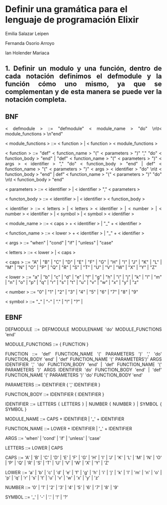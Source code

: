 # Definir una gramática para el lenguaje de programación Elixir
Emilia Salazar Leipen

Fernanda Osorio Arroyo

Ian Holender Mariaca
<div style="text-align: justify">

## 1. Definir un modulo y una función, dentro de cada notación definimos el defmodule y la función cómo uno mismo, ya que se complementan y de esta manera se puede ver la notación completa.

## **BNF**
< defmodule > ::= "defmodule" < module_name > "do" \n\t< module_functions > \n"end"

< module_functions > ::= < function > | < function > < module_functions >

< function > ::= "def" < function_name > "(" < parameters > ")" "," "do" < function_body > "end" | "def" < function_name > "(" < parameters > ")" < args > < identifier > "," "do"  < function_body > "end" | def" < function_name > "(" < parameters > ")" < args > < identifier > "do" \n\t < function_body > "end" | def" < function_name > "(" < parameters > ")" "do" \n\t < function_body > "end"

< parameters > ::= < identifier > | < identifier > "," < parameters >

< functon_body > ::= < identifier > | < identifier > < function_body >

< identifier > ::= < letters > | < letters > < identifier > | < number > | < number > < identifier > | < symbol > | < symbol > < identifier >

< module_name > ::= < caps > + < identifier > | "_" + < identifier >

< function_name > ::= < lower > + < identifier > | "_" + < identifier >

< args > ::= "when" | "cond" | "if" | "unless" | "case" 

< letters > ::= < lower > | < caps >

< caps > ::= "A" | "B" | "C" | "D" | "E" | "F" | "G" | "H" | "I" | "J" | "K" | "L" | "M" | "N" | "O" | "P" | "Q" | "R" | "S" | "T" | "U" | "V" | "W" | "X" | "Y" | "Z"

< lower > ::= "a" | "b" | "c" | "d" | "e" | "f" | "g" | "h" | "i" | "j" | "k" | "l" | "m" | "n" | "o" | "p" | "q" | "r" | "s" | "t" | "u" | "v" | "w" | "x" | "y" | "z" 

< number > ::= "0" | "1" | "2" | "3" | "4" | "5" | "6" | "7" | "8" | "9"

< symbol > ::= "_" | "-" | "." | "!" | "?" | 

## **EBNF**

DEFMODULE ::= DEFMODULE MODULENAME 'do' MODULE_FUNCTIONS 'end'

MODULE_FUNCTIONS ::= { FUNCTION } 

FUNCTION ::= 'def' FUNCTION_NAME '(' PARAMETERS ')' ',' 'do' FUNCTION_BODY 'end' | 'def' FUNCTION_NAME '(' PARAMETERS')' ARGS IDENTIFIER ',' 'do' FUNCTION_BODY 'end' |  'def' FUNCTION_NAME '(' PARAMETERS ')' ARGS IDENTIFIER 'do' FUNCTION_BODY 'end' | 'def' FUNCTION_NAME '(' PARAMETERS ')' 'do' FUNCTION_BODY 'end'

PARAMETERS ::= IDENTIFIER { ',' IDENTIFIER }

FUNCTION_BODY ::= IDENTIFIER { IDENTIFIER }

IDENTIFIER ::= LETTERS { LETTERS } | NUMBER { NUMBER } | SYMBOL { SYMBOL }

MODULE_NAME ::= CAPS + IDENTIFIER | '_' + IDENTIFIER

FUNCTION_NAME ::= LOWER + IDENTIFIER | '_' + IDENTIFIER

ARGS ::= 'when' | 'cond' | 'if' | 'unless' | 'case'

LETTERS ::= LOWER | CAPS

CAPS ::= 'A' | 'B' | 'C' | 'D' | 'E' | 'F' | 'G' | 'H' | 'I' | 'J' | 'K' | 'L' | 'M' | 'N' | 'O' | 'P' | 'Q' | 'R' | 'S' | 'T' | 'U' | 'V' | 'W' | 'X' | 'Y' | 'Z'

LOWER ::= 'a' | 'b' | 'c' | 'd' | 'e' | 'f' | 'g' | 'h' | 'i' | 'j' | 'k' | 'l' | 'm' | 'n' | 'o' | 'p' | 'q' | 'r' | 's' | 't' | 'u' | 'v' | 'w' | 'x' | 'y' | 'z' 

NUMBER ::= '0' | '1' | '2' | '3' | '4' | '5' | '6' | '7' | '8' | '9'

SYMBOL ::= '_' | '-' | '.' | '!' | '?'

</div>





